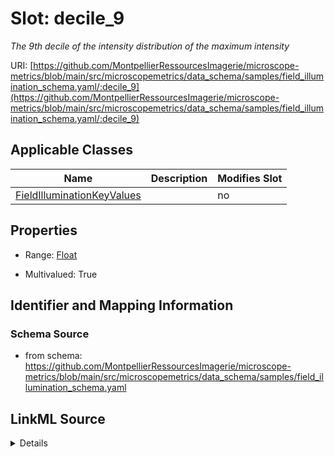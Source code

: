 # Slot: decile_9


_The 9th decile of the intensity distribution of the maximum intensity_



URI: [https://github.com/MontpellierRessourcesImagerie/microscope-metrics/blob/main/src/microscopemetrics/data_schema/samples/field_illumination_schema.yaml/:decile_9](https://github.com/MontpellierRessourcesImagerie/microscope-metrics/blob/main/src/microscopemetrics/data_schema/samples/field_illumination_schema.yaml/:decile_9)



<!-- no inheritance hierarchy -->




## Applicable Classes

| Name | Description | Modifies Slot |
| --- | --- | --- |
[FieldIlluminationKeyValues](FieldIlluminationKeyValues.md) |  |  no  |







## Properties

* Range: [Float](Float.md)

* Multivalued: True





## Identifier and Mapping Information







### Schema Source


* from schema: https://github.com/MontpellierRessourcesImagerie/microscope-metrics/blob/main/src/microscopemetrics/data_schema/samples/field_illumination_schema.yaml




## LinkML Source

<details>
```yaml
name: decile_9
description: The 9th decile of the intensity distribution of the maximum intensity
from_schema: https://github.com/MontpellierRessourcesImagerie/microscope-metrics/blob/main/src/microscopemetrics/data_schema/samples/field_illumination_schema.yaml
rank: 1000
multivalued: true
alias: decile_9
domain_of:
- FieldIlluminationKeyValues
range: float

```
</details>